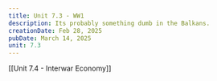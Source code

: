 ```yaml
---
title: Unit 7.3 - WW1
description: Its probably something dumb in the Balkans.
creationDate: Feb 28, 2025
pubDate: March 14, 2025
unit: 7.3
---
```



[[Unit 7.4 - Interwar Economy]]

